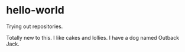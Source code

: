 # hello-world

Trying out repositories.

Totally new to this. I like cakes and lollies.
I have a dog named Outback Jack.
